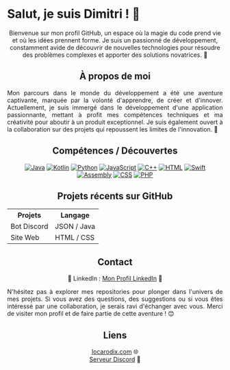 <h1>Salut, je suis Dimitri ! 🚀</h1>

<p align="center">Bienvenue sur mon profil GitHub, un espace où la magie du code prend vie et où les idées prennent forme. Je suis un passionné de développement, constamment avide de découvrir de nouvelles technologies pour résoudre des problèmes complexes et apporter des solutions novatrices. 🌟</p>

<h2 align="center">À propos de moi</h2>

<p style="text-align: justify;">Mon parcours dans le monde du développement a été une aventure captivante, marquée par la volonté d'apprendre, de créer et d'innover. Actuellement, je suis immergé dans le développement d'une application passionnante, mettant à profit mes compétences techniques et ma créativité pour aboutir à un produit exceptionnel. Je suis également ouvert à la collaboration sur des projets qui repoussent les limites de l'innovation. 🚀</p>

<h2 align="center">Compétences / Découvertes</h2>

<div style="text-align: center;">
    <a href="https://www.java.com"><img src="https://img.shields.io/badge/Java-%23FF5733" alt="Java"></a>
    <a href="https://kotlinlang.org"><img src="https://img.shields.io/badge/Kotlin-%23FFA233" alt="Kotlin"></a>
    <a href="https://www.python.org"><img src="https://img.shields.io/badge/Python-%2329BF12" alt="Python"></a>
    <a href="https://developer.mozilla.org/en-US/docs/Web/JavaScript"><img src="https://img.shields.io/badge/JavaScript-%23448AFF" alt="JavaScript"></a>
    <a href="https://www.cplusplus.com"><img src="https://img.shields.io/badge/C++-%23FF3434" alt="C++"></a>
    <a href="https://developer.mozilla.org/en-US/docs/Web/HTML"><img src="https://img.shields.io/badge/HTML-%23FF5733" alt="HTML"></a>
    <a href="https://swift.org"><img src="https://img.shields.io/badge/Swift-%23FF7F45" alt="Swift"></a>
    <a href="https://www.asc.asn.au/wp-content/uploads/2015/09/assembly.gif"><img src="https://img.shields.io/badge/Assembly-%238A2BE2" alt="Assembly"></a>
    <a href="https://developer.mozilla.org/en-US/docs/Web/CSS"><img src="https://img.shields.io/badge/CSS-%231572B6" alt="CSS"></a>
    <a href="https://www.php.net"><img src="https://img.shields.io/badge/PHP-%23777BB4" alt="PHP"></a>
</div>

<h2 align="center">Projets récents sur GitHub</h2>

<div align="center">
    <table>
        <tr>
            <th>Projets</th>
            <th>Langage</th>
        </tr>
        <tr>
            <td>Bot Discord</td>
            <td>JSON / Java</td>
        </tr>
        <tr>
            <td>Site Web</td>
            <td>HTML / CSS</td>
        </tr>
        <!-- Ajoutez d'autres projets et durées ici -->
    </table>
</div>

<h2 align="center">Contact</h2>

<p align="center">
    💼 LinkedIn : <a target="_blank" href="https://fr.linkedin.com/in/dimitri-hamelin-15b854256?original_referer=https%3A%2F%2Fwww.google.com%2F">Mon Profil LinkedIn</a> 📧
</p>

<p style="text-align: justify;">N'hésitez pas à explorer mes repositories pour plonger dans l'univers de mes projets. Si vous avez des questions, des suggestions ou si vous êtes intéressé par une collaboration, je serais ravi d'échanger avec vous. Merci de visiter mon profil et de faire partie de cette aventure ! 😊</p>

<h2 align="center">Liens</h2>

<p align="center">
    <a href="https://locarodix.com" target="_blank">locarodix.com</a> 🌐 <br>
    <a href="https://discord.gg/penncVytFW" target="_blank">Serveur Discord</a> 🎉
</p>
</div>
